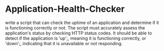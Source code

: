 # Application-Health-Checker

write a script that can check the uptime of an application and determine if it is functioning correctly or not. The script must accurately assess the application's status by checking HTTP status codes. It should be able to detect if the application is 'up';, meaning it is functioning correctly, or 'down';, indicating that it is unavailable or not responding.
